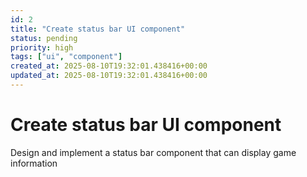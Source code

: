 ```yaml
---
id: 2
title: "Create status bar UI component"
status: pending
priority: high
tags: ["ui", "component"]
created_at: 2025-08-10T19:32:01.438416+00:00
updated_at: 2025-08-10T19:32:01.438416+00:00
---
```


# Create status bar UI component

Design and implement a status bar component that can display game information